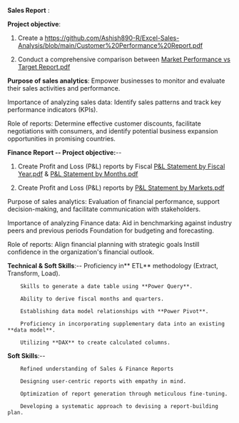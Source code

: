 **Sales Report** :

**Project objective**:

1. Create a https://github.com/Ashish890-R/Excel-Sales-Analysis/blob/main/Customer%20Performance%20Report.pdf

2. Conduct a comprehensive comparison between 
[Market Performance vs Target Report.pdf](https://github.com/Ashish890-R/Excel-Sales-Analysis/files/14714991/Market.Performance.vs.Target.Report.pdf)

**Purpose of sales analytics**: Empower businesses to monitor and evaluate their sales activities and performance.

Importance of analyzing sales data: Identify sales patterns and track key performance indicators (KPIs).

Role of reports: Determine effective customer discounts, facilitate negotiations with consumers, and identify potential business expansion opportunities in promising countries.

**Finance Report --
Project objective:**--

1. Create Profit and Loss (P&L) reports by Fiscal              [P&L Statement by Fiscal Year.pdf](https://github.com/Ashish890-R/Excel-Sales-Analysis/files/14715118/P.L.Statement.by.Fiscal.Year.pdf)
                                                           & [P&L Statement by Months.pdf](https://github.com/Ashish890-R/Excel-Sales-Analysis/files/14715138/P.L.Statement.by.Months.pdf)


2. Create Profit and Loss (P&L) reports by [P&L Statement by Markets.pdf](https://github.com/Ashish890-R/Excel-Sales-Analysis/files/14715139/P.L.Statement.by.Markets.pdf)


Purpose of sales analytics: Evaluation of financial performance, support decision-making, and facilitate communication with stakeholders.

Importance of analyzing Finance data: Aid in benchmarking against industry peers and previous periods Foundation for budgeting and forecasting.

Role of reports: Align financial planning with strategic goals Instill confidence in the organization's financial outlook.

**Technical & Soft Skills**:--
        Proficiency in** ETL** methodology (Extract, Transform, Load).
 
        Skills to generate a date table using **Power Query**.
 
        Ability to derive fiscal months and quarters.
 
        Establishing data model relationships with **Power Pivot**.
 
        Proficiency in incorporating supplementary data into an existing **data model**.
 
        Utilizing **DAX** to create calculated columns.
 
**Soft Skills**:--

        Refined understanding of Sales & Finance Reports
 
        Designing user-centric reports with empathy in mind.
 
        Optimization of report generation through meticulous fine-tuning.
 
        Developing a systematic approach to devising a report-building plan.
 
